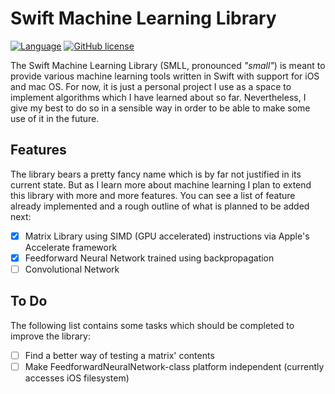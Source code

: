 # Swift Machine Learning Library
[![Language](http://img.shields.io/badge/language-swift-orange.svg?style=flat)](https://developer.apple.com/swift)
[![GitHub license](https://img.shields.io/badge/license-MIT-blue.svg)](https://github.com/mattt/Surge/blob/master/LICENSE)

The Swift Machine Learning Library (SMLL, pronounced *"small"*) is meant to provide various machine learning tools written in Swift with support for iOS and mac OS. For now, it is just a personal project I use as a space to implement algorithms which I have learned about so far. Nevertheless, I give my best to do so in a sensible way in order to be able to make some use of it in the future.

## Features

The library bears a pretty fancy name which is by far not justified in its current state. But as I learn more about machine learning I plan to extend this library with more and more features. You can see a list of feature already implemented and a rough outline of what is planned to be added next:

  - [x] Matrix Library using SIMD (GPU accelerated) instructions via Apple's Accelerate framework
  - [x] Feedforward Neural Network trained using backpropagation
  - [ ] Convolutional Network

## To Do

The following list contains some tasks which should be completed to improve the library:

  - [ ] Find a better way of testing a matrix' contents
  - [ ] Make FeedforwardNeuralNetwork-class platform independent (currently accesses iOS filesystem)
